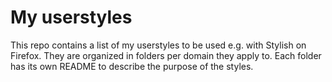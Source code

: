 # My userstyles

This repo contains a list of my userstyles to be used e.g. with Stylish on Firefox. They are organized in folders per
domain they apply to. Each folder has its own README to describe the purpose of the styles.

